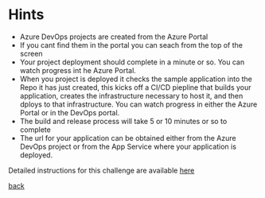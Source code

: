# Hints
- Azure DevOps projects are created from the Azure Portal
- If you cant find them in the portal you can seach from the top of the screen
- Your project deployment should complete in a minute or so.  You can watch progress int he Azure Portal.
- When you project is deployed it checks the sample application into the Repo it has just created, this kicks off a CI/CD piepline that builds your application, creates the infrastructure necessary to host it, and then dploys to that infrastructure. You can watch progress in either the Azure Portal or in the DevOps portal.
- The build and release process will take 5 or 10 minutes or so to complete
- The url for your application can be obtained either from the Azure DevOps project or from the App Service where your application is deployed.

Detailed instructions for this challenge are available [here](https://github.com/nikkh/maug3010/wiki/Create-your-First-Azure-DevOps-Project)

[back](../azure-devops-projects-mini-hack.md)
